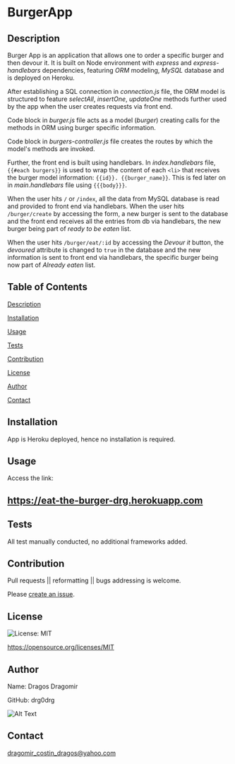 # BurgerApp
    
## Description 
    
Burger App is an application that allows one to order a specific burger and then devour it.
It is built on Node environment with _express_ and _express-handlebars_ dependencies, featuring _ORM_ modeling, _MySQL_ database and is deployed on Heroku.

After establishing a SQL connection in _connection.js_ file, the ORM model is structured to feature _selectAll_, _insertOne_, _updateOne_ methods further used by the app when the user creates requests via front end.

Code block in _burger.js_ file acts as a model (_burger_) creating calls for the methods in ORM using burger specific information.

Code block in _burgers-controller.js_ file creates the routes by which the model's methods are invoked.

Further, the front end is built using handlebars. In _index.handlebars_ file, ```{{#each burgers}}``` is used to wrap the content of each ```<li>``` that receives the burger model information: ```{{id}}. {{burger_name}}```. This is fed later on in _main.handlebars_ file using ```{{{body}}}```.

When the user hits `/` or `/index`, all the data from MySQL database is read and provided to front end via handlebars.
When the user hits `/burger/create` by accessing the form, a new burger is sent to the database and the front end receives all the entries from db via handlebars, the new burger being part of _ready to be eaten_ list.

When the user hits `/burger/eat/:id` by accessing the _Devour it_ button, the _devoured_ attribute is changed to `true` in the database and the new information is sent to front end via handlebars, the specific burger being now part of _Already eaten_ list. 


    

## Table of Contents
    
[Description](#description)
    
[Installation](#installation)
    
[Usage](#usage)
    
[Tests](#tests)
    
[Contribution](#contribution)
    
[License](#badgeURL)
    
[Author](#name)
    
[Contact](#contact)
    

## Installation
    
App is Heroku deployed, hence no installation is required.
    

## Usage
    
Access the link: 

## https://eat-the-burger-drg.herokuapp.com



## Tests
    
All test manually conducted, no additional frameworks added.

## Contribution

Pull requests || reformatting || bugs addressing is welcome. 

Please [create an issue](https://github.com/drg0drg/BurgerApp/issues).
    

## License
![License: MIT](https://img.shields.io/badge/License-MIT-yellow.svg)
    

https://opensource.org/licenses/MIT
    

## Author
    

 Name: Dragos Dragomir
    

 GitHub: drg0drg
    

 ![Alt Text](https://avatars1.githubusercontent.com/u/60710786?v=4)
    

## Contact
dragomir_costin_dragos@yahoo.com